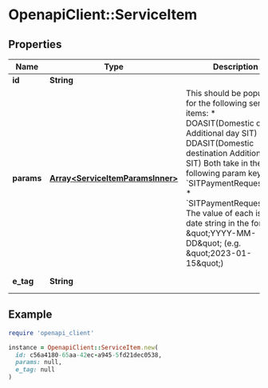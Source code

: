 # OpenapiClient::ServiceItem

## Properties

| Name | Type | Description | Notes |
| ---- | ---- | ----------- | ----- |
| **id** | **String** |  | [optional] |
| **params** | [**Array&lt;ServiceItemParamsInner&gt;**](ServiceItemParamsInner.md) | This should be populated for the following service items:   * DOASIT(Domestic origin Additional day SIT)   * DDASIT(Domestic destination Additional day SIT)  Both take in the following param keys:   * &#x60;SITPaymentRequestStart&#x60;   * &#x60;SITPaymentRequestEnd&#x60;  The value of each is a date string in the format \&quot;YYYY-MM-DD\&quot; (e.g. \&quot;2023-01-15\&quot;)  | [optional] |
| **e_tag** | **String** |  | [optional][readonly] |

## Example

```ruby
require 'openapi_client'

instance = OpenapiClient::ServiceItem.new(
  id: c56a4180-65aa-42ec-a945-5fd21dec0538,
  params: null,
  e_tag: null
)
```

